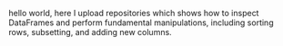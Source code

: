hello world,
here I upload repositories which shows how to inspect DataFrames and perform fundamental manipulations, including sorting rows, subsetting, and adding new columns.
